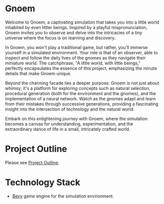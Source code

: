 # Gnoem
Welcome to Gnoem, a captivating simulation that takes you into a little world inhabited by even littler beings. Inspired by a playful mispronunciation, Gnoem invites you to observe and delve into the intricacies of a tiny universe where the focus is on learning and discovery.

In Gnoem, you won't play a traditional game, but rather, you'll immerse yourself in a simulated environment. Your role is that of an observer, able to inspect and follow the daily lives of the gnomes as they navigate their miniature world. The catchphrase, "A little world, with little beings," perfectly encapsulates the essence of this project, emphasizing the minute details that make Gnoem unique.

Beyond the charming facade lies a deeper purpose. Gnoem is not just about whimsy; it's a platform for exploring concepts such as natural selection, procedural generation (both for the environment and the gnomes), and the implementation of a neural network. Watch as the gnomes adapt and learn from their mistakes through successive generations, providing a fascinating insight into the intersection of technology and the natural world.

Embark on this enlightening journey with Gnoem, where the simulation becomes a canvas for understanding, experimentation, and the extraordinary dance of life in a small, intricately crafted world.

# Project Outline
Please see [Project Outline](<docs/Project Outline.md>).

# Technology Stack
* [Bevy](https://github.com/bevyengine/bevy) game engine for the simulation environment.
